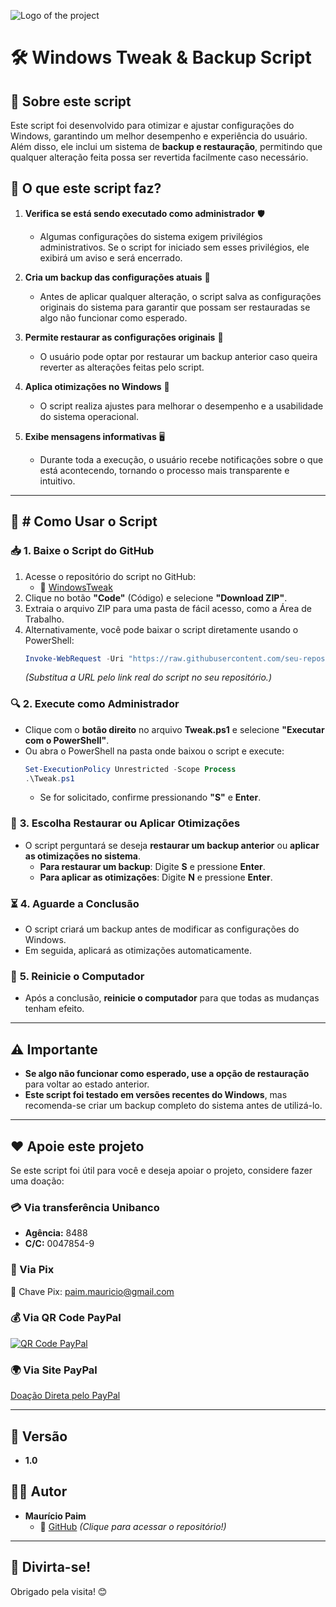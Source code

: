 ![Logo of the project](https://github.com/paimmauricio/Script-Rede/blob/main/imagens/logo.png)

# 🛠 Windows Tweak & Backup Script

## 📌 Sobre este script

Este script foi desenvolvido para otimizar e ajustar configurações do Windows, garantindo um melhor desempenho e experiência do usuário. Além disso, ele inclui um sistema de **backup e restauração**, permitindo que qualquer alteração feita possa ser revertida facilmente caso necessário.

## 🔹 O que este script faz?

1. **Verifica se está sendo executado como administrador** 🛡️

   - Algumas configurações do sistema exigem privilégios administrativos. Se o script for iniciado sem esses privilégios, ele exibirá um aviso e será encerrado.

2. **Cria um backup das configurações atuais** 📂

   - Antes de aplicar qualquer alteração, o script salva as configurações originais do sistema para garantir que possam ser restauradas se algo não funcionar como esperado.

3. **Permite restaurar as configurações originais** 🔄

   - O usuário pode optar por restaurar um backup anterior caso queira reverter as alterações feitas pelo script.

4. **Aplica otimizações no Windows** 🚀

   - O script realiza ajustes para melhorar o desempenho e a usabilidade do sistema operacional.

5. **Exibe mensagens informativas** 🖥️

   - Durante toda a execução, o usuário recebe notificações sobre o que está acontecendo, tornando o processo mais transparente e intuitivo.

---

## 🔧 **# Como Usar o Script**

### 📥 **1. Baixe o Script do GitHub**

1. Acesse o repositório do script no GitHub:
   - 🔗 [WindowsTweak](https://github.com/paimmauricio/WindowsTweak)
2. Clique no botão **"Code"** (Código) e selecione **"Download ZIP"**.
3. Extraia o arquivo ZIP para uma pasta de fácil acesso, como a Área de Trabalho.
4. Alternativamente, você pode baixar o script diretamente usando o PowerShell:
   ```powershell
   Invoke-WebRequest -Uri "https://raw.githubusercontent.com/seu-repositorio-aqui/Tweak.ps1" -OutFile "Tweak.ps1"  
   ```
   *(Substitua a URL pelo link real do script no seu repositório.)*

### 🔍 **2. Execute como Administrador**

- Clique com o **botão direito** no arquivo **Tweak.ps1** e selecione **"Executar com o PowerShell"**.
- Ou abra o PowerShell na pasta onde baixou o script e execute:
  ```powershell
  Set-ExecutionPolicy Unrestricted -Scope Process  
  .\Tweak.ps1  
  ```
  - Se for solicitado, confirme pressionando **"S"** e **Enter**.

### 🔄 **3. Escolha Restaurar ou Aplicar Otimizações**

- O script perguntará se deseja **restaurar um backup anterior** ou **aplicar as otimizações no sistema**.
  - **Para restaurar um backup**: Digite **S** e pressione **Enter**.
  - **Para aplicar as otimizações**: Digite **N** e pressione **Enter**.

### ⏳ **4. Aguarde a Conclusão**

- O script criará um backup antes de modificar as configurações do Windows.
- Em seguida, aplicará as otimizações automaticamente.

### 🔄 **5. Reinicie o Computador**

- Após a conclusão, **reinicie o computador** para que todas as mudanças tenham efeito.

---

## ⚠️ Importante

- **Se algo não funcionar como esperado, use a opção de restauração** para voltar ao estado anterior.
- **Este script foi testado em versões recentes do Windows**, mas recomenda-se criar um backup completo do sistema antes de utilizá-lo.

---

## ❤️ Apoie este projeto

Se este script foi útil para você e deseja apoiar o projeto, considere fazer uma doação:

### 💳 Via transferência Unibanco
- **Agência:** 8488  
- **C/C:** 0047854-9

### 🏦 Via Pix  
📌 Chave Pix: paim.mauricio@gmail.com

### 💰 Via QR Code PayPal
[![QR Code PayPal](https://github.com/paimmauricio/Script-Rede/blob/main/QRs/QR_Code_PayPal.png)](https://github.com/paimmauricio/Script-Rede/blob/main/QRs/QR_Code_PayPal.png)

### 🌍 Via Site PayPal
[Doação Direta pelo PayPal](https://www.paypal.com/donate?hosted_button_id=YJNX67EAAHNCU)

---

## 📌 Versão

- **1.0**

## 👨‍💻 Autor

- **Maurício Paim**  
  - 🔗 [GitHub](https://github.com/paimmauricio) *(Clique para acessar o repositório!)*

---

## 🎉 Divirta-se!

Obrigado pela visita! 😊

